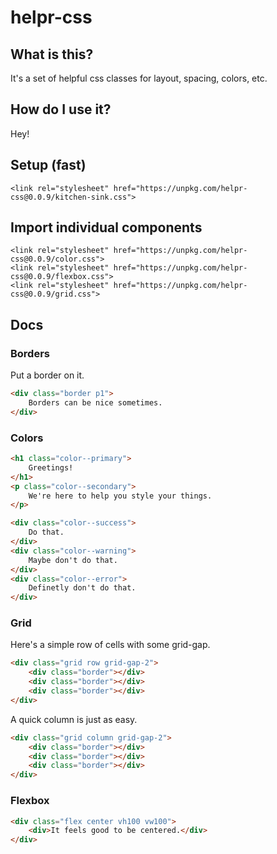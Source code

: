 # helpr-css

## What is this?
It's a set of helpful css classes for layout, spacing, colors, etc.

## How do I use it?
<div class="p2 mb2 align-center justify-center shadow--4 color--primary">
    Hey!
</div>

## Setup (fast)
```
<link rel="stylesheet" href="https://unpkg.com/helpr-css@0.0.9/kitchen-sink.css">
```

## Import individual components
```
<link rel="stylesheet" href="https://unpkg.com/helpr-css@0.0.9/color.css">
<link rel="stylesheet" href="https://unpkg.com/helpr-css@0.0.9/flexbox.css">
<link rel="stylesheet" href="https://unpkg.com/helpr-css@0.0.9/grid.css">
```

## Docs

### Borders
Put a border on it.
```html
<div class="border p1">
    Borders can be nice sometimes.
</div>
```

### Colors
```html
<h1 class="color--primary">
    Greetings!
</h1>
<p class="color--secondary">
    We're here to help you style your things.
</p>

<div class="color--success">
    Do that.
</div>
<div class="color--warning">
    Maybe don't do that.
</div>
<div class="color--error">
    Definetly don't do that.
</div>
```

### Grid
Here's a simple row of cells with some grid-gap.
```html
<div class="grid row grid-gap-2">
    <div class="border"></div>
    <div class="border"></div>
    <div class="border"></div>
</div>
```

A quick column is just as easy.
```html
<div class="grid column grid-gap-2">
    <div class="border"></div>
    <div class="border"></div>
    <div class="border"></div>
</div>
```

### Flexbox

```html
<div class="flex center vh100 vw100">
    <div>It feels good to be centered.</div>
</div>
```
